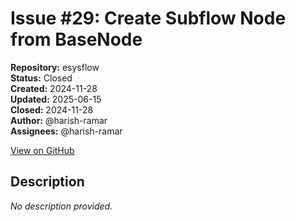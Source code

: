 # Issue #29: Create Subflow Node from BaseNode

**Repository:** esysflow  
**Status:** Closed  
**Created:** 2024-11-28  
**Updated:** 2025-06-15  
**Closed:** 2024-11-28  
**Author:** @harish-ramar  
**Assignees:** @harish-ramar  

[View on GitHub](https://github.com/Simtestlab/esysflow/issues/29)

## Description

*No description provided.*